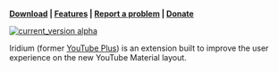 **[Download](https://github.com/ParticleCore/Iridium/wiki/Download) | [Features](https://github.com/ParticleCore/Iridium/wiki/Features) | [Report a problem](https://github.com/ParticleCore/Iridium/wiki/Report-a-bug) | [Donate](https://github.com/ParticleCore/Iridium/wiki/Donate)**

[![current_version alpha](https://img.shields.io/badge/current_version-alpha-blue.svg)](https://github.com/ParticleCore/Iridium/tree/alpha)

Iridium (former [YouTube Plus](https://github.com/ParticleCore/Particle)) is an extension built to improve the user experience on the new YouTube Material layout.